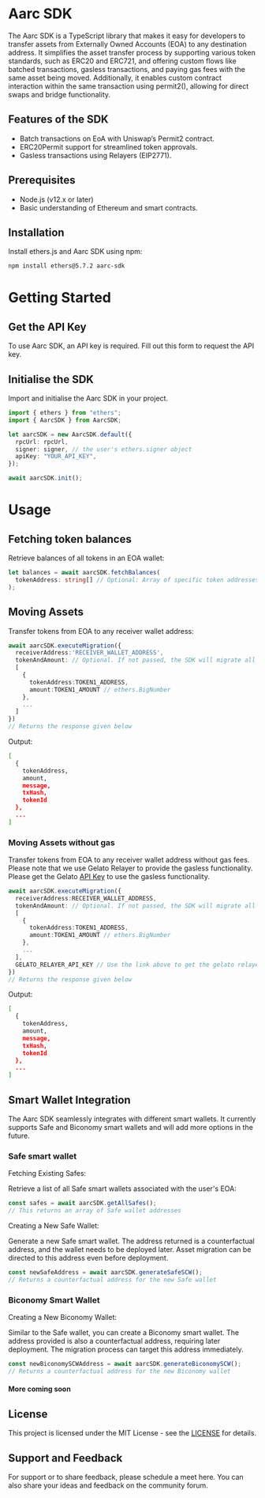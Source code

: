 # Aarc SDK

The Aarc SDK is a TypeScript library that makes it easy for developers to transfer assets from Externally Owned Accounts (EOA) to any destination address. It simplifies the asset transfer process by supporting various token standards, such as ERC20 and ERC721, and offering custom flows like batched transactions, gasless transactions, and paying gas fees with the same asset being moved. Additionally, it enables custom contract interaction within the same transaction using permit2(), allowing for direct swaps and bridge functionality.

## Features of the SDK

- Batch transactions on EoA with Uniswap’s Permit2 contract.
- ERC20Permit support for streamlined token approvals.
- Gasless transactions using Relayers (EIP2771).

## Prerequisites
- Node.js (v12.x or later)
- Basic understanding of Ethereum and smart contracts.

## Installation
Install ethers.js and Aarc SDK using npm:
```bash
npm install ethers@5.7.2 aarc-sdk
```

# Getting Started

## Get the API Key

To use Aarc SDK, an API key is required. Fill out this form to request the API key.

## Initialise the SDK

Import and initialise the Aarc SDK in your project.

```typescript
import { ethers } from "ethers";
import { AarcSDK } from AarcSDK;

let aarcSDK = new AarcSDK.default({
  rpcUrl: rpcUrl,
  signer: signer, // the user's ethers.signer object
  apiKey: "YOUR_API_KEY",
});

await aarcSDK.init();
```

# Usage

## Fetching token balances

Retrieve balances of all tokens in an EOA wallet:

```typescript
let balances = await aarcSDK.fetchBalances(
  tokenAddress: string[] // Optional: Array of specific token addresses
);
```

## Moving Assets

Transfer tokens from EOA to any receiver wallet address:

```typescript
await aarcSDK.executeMigration({
  receiverAddress:'RECEIVER_WALLET_ADDRESS',
  tokenAndAmount: // Optional. If not passed, the SDK will migrate all the tokens of the wallet
  [   
    {
      tokenAddress:TOKEN1_ADDRESS,
      amount:TOKEN1_AMOUNT // ethers.BigNumber
    },
    ...
  ]
})
// Returns the response given below
```

Output:
```bash
[
  {
    tokenAddress,
    amount,
    message,
    txHash,
    tokenId
  },
  ...
]
```

### Moving Assets without gas

Transfer tokens from EOA to any receiver wallet address without gas fees. Please note that we use Gelato Relayer to provide the gasless functionality. Please get the Gelato [API Key](https://docs.gelato.network/developer-services/relay/payment-and-fees/1balance-and-relay) to use the gasless functionality.

```typescript
await aarcSDK.executeMigration({
  receiverAddress:RECEIVER_WALLET_ADDRESS,
  tokenAndAmount: // Optional. If not passed, the SDK will migrate all the tokens of the wallet
  [   
    {
      tokenAddress:TOKEN1_ADDRESS,
      amount:TOKEN1_AMOUNT // ethers.BigNumber
    },
    ...
  ],
  GELATO_RELAYER_API_KEY // Use the link above to get the gelato relayer key
})
// Returns the response given below
```

Output:
```bash
[
  {
    tokenAddress,
    amount,
    message,
    txHash,
    tokenId
  },
  ...
]
```

## Smart Wallet Integration
The Aarc SDK seamlessly integrates with different smart wallets. It currently supports Safe and Biconomy smart wallets and will add more options in the future.

### Safe smart wallet

Fetching Existing Safes:

Retrieve a list of all Safe smart wallets associated with the user's EOA:
```typescript
const safes = await aarcSDK.getAllSafes();
// This returns an array of Safe wallet addresses
```

Creating a New Safe Wallet:

Generate a new Safe smart wallet. The address returned is a counterfactual address, and the wallet needs to be deployed later. Asset migration can be directed to this address even before deployment.
```typescript
const newSafeAddress = await aarcSDK.generateSafeSCW();
// Returns a counterfactual address for the new Safe wallet
```

### Biconomy Smart Wallet
Creating a New Biconomy Wallet:

Similar to the Safe wallet, you can create a Biconomy smart wallet. The address provided is also a counterfactual address, requiring later deployment. The migration process can target this address immediately.
```typescript
const newBiconomySCWAddress = await aarcSDK.generateBiconomySCW();
// Returns a counterfactual address for the new Biconomy wallet
```

#### More coming soon

## License
This project is licensed under the MIT License - see the [LICENSE](./LICENSE.md) for details.

## Support and Feedback
For support or to share feedback, please schedule a meet here. You can also share your ideas and feedback on the community forum.
